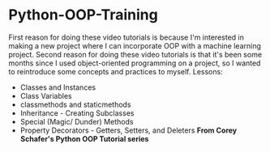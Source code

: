 # Python-OOP-Training
First reason for doing these video tutorials is because I'm interested in making a new project where I can incorporate OOP with a machine learning project.
Second reason for doing these video tutorials is that it's been some months since I used object-oriented programming on a project, so I wanted to reintroduce some concepts and practices to myself. 
Lessons:
* Classes and Instances
* Class Variables
* classmethods and staticmethods
* Inheritance - Creating Subclasses
* Special (Magic/ Dunder) Methods
* Property Decorators - Getters, Setters, and Deleters
**From Corey Schafer's Python OOP Tutorial series**
